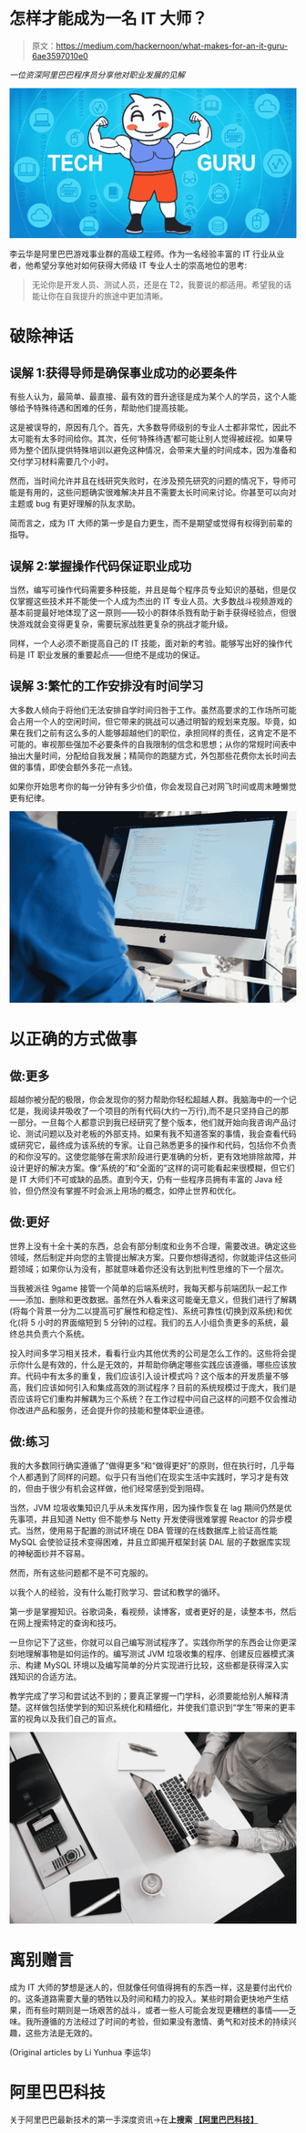 # 怎样才能成为一名 IT 大师？

> 原文：<https://medium.com/hackernoon/what-makes-for-an-it-guru-6ae3597010e0>

*一位资深阿里巴巴程序员分享他对职业发展的见解*

![](img/44079c0a270ed8924d39c340d76e602d.png)

李云华是阿里巴巴游戏事业群的高级工程师。作为一名经验丰富的 IT 行业从业者，他希望分享他对如何获得大师级 IT 专业人士的崇高地位的思考:

> 无论你是开发人员、测试人员，还是在 T2，我要说的都适用。希望我的话能让你在自我提升的旅途中更加清晰。

# 破除神话

## 误解 1:获得导师是确保事业成功的必要条件

有些人认为，最简单、最直接、最有效的晋升途径是成为某个人的学员，这个人能够给予特殊待遇和困难的任务，帮助他们提高技能。

这是被误导的，原因有几个。首先，大多数导师级别的专业人士都非常忙，因此不太可能有太多时间给你。其次，任何‘特殊待遇’都可能让别人觉得被歧视。如果导师为整个团队提供特殊培训以避免这种情况，会带来大量的时间成本，因为准备和交付学习材料需要几个小时。

然而，当时间允许并且在线研究失败时，在涉及预先研究的问题的情况下，导师可能是有用的，这些问题确实很难解决并且不需要太长时间来讨论。你甚至可以向对主题或 bug 有更好理解的队友求助。

简而言之，成为 IT 大师的第一步是自力更生，而不是期望或觉得有权得到前辈的指导。

## 误解 2:掌握操作代码保证职业成功

当然，编写可操作代码需要多种技能，并且是每个程序员专业知识的基础，但是仅仅掌握这些技术并不能使一个人成为杰出的 IT 专业人员。大多数战斗视频游戏的基本前提最好地体现了这一原则——较小的群体杀戮有助于新手获得经验点，但很快游戏就会变得更复杂，需要玩家战胜更复杂的挑战才能升级。

同样，一个人必须不断提高自己的 IT 技能，面对新的考验。能够写出好的操作代码是 IT 职业发展的重要起点——但绝不是成功的保证。

## 误解 3:繁忙的工作安排没有时间学习

大多数人倾向于将他们无法安排自学时间归咎于工作。虽然高要求的工作场所可能会占用一个人的空闲时间，但它带来的挑战可以通过明智的规划来克服。毕竟，如果在我们之前有这么多的人能够超越他们的职位，承担同样的责任，这肯定不是不可能的。审视那些强加不必要条件的自我限制的信念和思想；从你的常规时间表中抽出大量时间，分配给自我发展；精简你的跑腿方式，外包那些花费你太长时间去做的事情，即使会额外多花一点钱。

如果你开始思考你的每一分钟有多少价值，你会发现自己对网飞时间或周末睡懒觉更有纪律。

![](img/32e32fa03802ad98f1b7cf1d8bcaab19.png)

# 以正确的方式做事

## 做:更多

超越你被分配的极限，你会发现你的努力帮助你轻松超越人群。我脑海中的一个记忆是，我阅读并吸收了一个项目的所有代码(大约一万行),而不是只坚持自己的那一部分。一旦每个人都意识到我已经研究了整个版本，他们就开始向我咨询产品讨论、测试问题以及对老板的外部支持。如果有我不知道答案的事情，我会查看代码或研究它，最终成为该系统的专家。让自己熟悉更多的操作和代码，包括你不负责的和你没写的。这使您能够在需求阶段进行更准确的分析，更有效地排除故障，并设计更好的解决方案。像“系统的”和“全面的”这样的词可能看起来很模糊，但它们是 IT 大师们不可或缺的品质。直到今天，仍有一些程序员拥有丰富的 Java 经验，但仍然没有掌握不时会派上用场的概念，如停止世界和优化。

## 做:更好

世界上没有十全十美的东西，总会有部分制度和业务不合理，需要改进。确定这些领域，然后制定并向您的主管提出解决方案。只要你想得透彻，你就能评估这些问题领域；如果你认为没有，那就意味着你还没有达到批判性思维的下一个层次。

当我被派往 9game 接管一个简单的后端系统时，我每天都与前端团队一起工作——添加、删除和更改数据。虽然在外人看来这可能毫无意义，但我们进行了解耦(将每个背景一分为二以提高可扩展性和稳定性)、系统可靠性(切换到双系统)和优化(将 5 小时的界面缩短到 5 分钟)的过程。我们的五人小组负责更多的系统，最终总共负责六个系统。

投入时间多学习相关技术，看看行业内其他优秀的公司是怎么工作的。这些将会提示你什么是有效的，什么是无效的，并帮助你确定哪些实践应该遵循，哪些应该放弃。代码中有太多的重复，我们应该引入设计模式吗？这个版本的开发质量不够高，我们应该如何引入和集成高效的测试程序？目前的系统规模过于庞大，我们是否应该将它们重构并解耦为三个系统？在工作过程中问自己这样的问题不仅会推动你改进产品和服务，还会提升你的技能和整体职业道德。

## 做:练习

我的大多数同行确实遵循了“做得更多”和“做得更好”的原则，但在执行时，几乎每个人都遇到了同样的问题。似乎只有当他们在现实生活中实践时，学习才是有效的，但由于很少有机会这样做，他们经常感到受到阻碍。

当然，JVM 垃圾收集知识几乎从未发挥作用，因为操作恢复在 lag 期间仍然是优先事项，并且知道 Netty 但不能参与 Netty 开发使得很难掌握 Reactor 的异步模式。当然，使用易于配置的测试环境在 DBA 管理的在线数据库上验证高性能 MySQL 会使验证技术变得困难，并且立即揭开框架封装 DAL 层的子数据库实现的神秘面纱并不容易。

然而，所有这些问题都不是不可克服的。

以我个人的经验，没有什么能打败学习、尝试和教学的循环。

第一步是掌握知识。谷歌词条，看视频，读博客，或者更好的是，读整本书，然后在网上搜索特定的查询和技巧。

一旦你记下了这些，你就可以自己编写测试程序了。实践你所学的东西会让你更深刻地理解事物是如何运作的。编写测试 JVM 垃圾收集的程序、创建反应器模式演示、构建 MySQL 环境以及编写简单的分片实现进行比较，这些都是获得深入实践知识的合适方法。

教学完成了学习和尝试达不到的；要真正掌握一门学科，必须要能给别人解释清楚。这样做包括使学到的知识系统化和精细化，并使我们意识到“学生”带来的更丰富的视角以及我们自己的盲点。

![](img/b2094c30eac10e60cd562fd416840c43.png)

# 离别赠言

成为 IT 大师的梦想是迷人的，但就像任何值得拥有的东西一样，这是要付出代价的。这条道路需要大量的牺牲以及时间和精力的投入。某些时期会更快地产生结果，而有些时期则是一场艰苦的战斗，或者一些人可能会发现更糟糕的事情——乏味。我所遵循的方法经过了时间的考验，但如果没有激情、勇气和对技术的持续兴趣，这些方法是无效的。

(Original articles by Li Yunhua 李运华)

# 阿里巴巴科技

关于阿里巴巴最新技术的第一手深度资讯→在**上搜索 [**【阿里巴巴科技】**](http://www.facebook.com/AlibabaTechnology)**